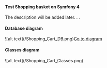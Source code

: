 <h4>Test Shopping basket on Symfony 4</h4>

<p>The description will be added later. . .</p>

<h4>Database diagram</h4>
![alt text](/Shopping_Cart_DB.png)<a href="https://app.quickdatabasediagrams.com/#/d/xY12yp">Go to diagram</a>

<h4>Classes diagram</h4>
![alt text](/Shopping_Cart_Classes.png)